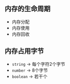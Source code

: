 ## 内存的生命周期
- 内存分配
- 内存使用
- 内存回收

## 内存占用字节
- `string` -> 每个字符2个字节
- `number` -> 8个字节
- `boolean` -> 若干个